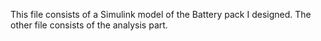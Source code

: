 This file consists of a Simulink model of the Battery pack I designed. The other file consists of the analysis part.
